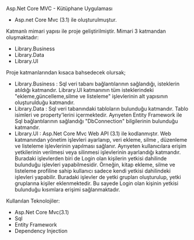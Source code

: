 Asp.Net Core MVC - Kütüphane Uygulaması

* Asp.net Core Mvc (3.1) ile oluşturulmuştur.

Katmanlı mimari yapısı ile proje geliştirilmiştir. Mimari 3 katmandan oluşmaktadır:
- Library.Business
- Library.Data
- Library.UI

Proje katmanlarından kısaca bahsedecek olursak;

* Library.Business : Sql veri tabanı bağlantılarının sağlandığı, isteklerin atıldığı katmandır. Library.UI katmanının tüm isteklerindeki "ekleme,güncelleme,silme ve listeleme" işlevlerinin alt yapısının oluşturulduğu katmandır.
* Library.Data : Sql veri tabanındaki tabloların bulunduğu katmandır. Tablo isimleri ve property'lerini içermektedir. Ayrıyeten Entity Framework ile Sql bağlantılarının sağlandığı "DbConnection" bilgilerinin bulunduğu katmandır.
* Library.UI : Asp.Net Core Mvc Web API (3.1) ile kodlanmıştır. Web katmanından yönetim işlevleri ayarlanıp, veri ekleme, silme , düzenleme ve listeleme işlevlerinin yapılması sağlanır. Ayrıyeten kullanıcılara erişim yetkilerinin verilmesi veya silinmesi işlevlerinin ayarlandığı katmandır. Buradaki işlevlerden biri de Login olan kişilerin yetkisi dahilinde bulunduğu işlevleri yapabilmesidir. Örneğin, kitap ekleme, silme ve listeleme profiline sahip kullanıcı sadece kendi yetkisi dahilindeki işlevleri yapabilir. Buradaki işlevler de yetki grupları oluşturulup, yetki gruplarına kişiler eklenmektedir. Bu sayede Login olan kişinin yetkisi bulunduğu kısımlara erişimi sağlanmaktadır.

Kullanılan Teknolojiler:

- Asp.Net Core Mvc(3.1)
- Sql
- Entity Framework
- Dependency Injection
